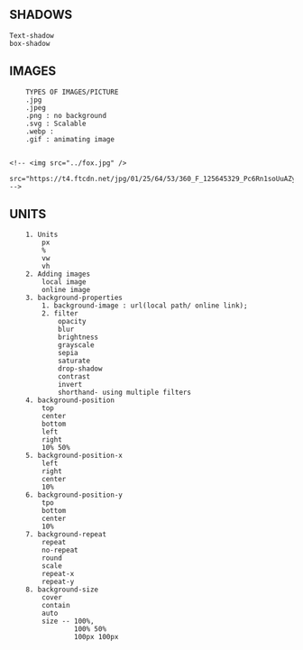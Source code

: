 ## SHADOWS

    Text-shadow
    box-shadow

## IMAGES

        TYPES OF IMAGES/PICTURE
        .jpg
        .jpeg
        .png : no background
        .svg : Scalable
        .webp :
        .gif : animating image


    <!-- <img src="../fox.jpg" />
        src="https://t4.ftcdn.net/jpg/01/25/64/53/360_F_125645329_Pc6Rn1soUuAZyHgp4DYxXKUXITSFCc1R.jpg"
    -->

## UNITS

        1. Units
            px
            %
            vw
            vh
        2. Adding images
            local image
            online image
        3. background-properties
            1. background-image : url(local path/ online link);
            2. filter
                opacity
                blur
                brightness
                grayscale
                sepia
                saturate
                drop-shadow
                contrast
                invert
                shorthand- using multiple filters
        4. background-position
            top
            center
            bottom
            left
            right
            10% 50%
        5. background-position-x
            left
            right
            center
            10%
        6. background-position-y
            tpo
            bottom
            center
            10%
        7. background-repeat
            repeat
            no-repeat
            round
            scale
            repeat-x
            repeat-y
        8. background-size
            cover
            contain
            auto
            size -- 100%,
                    100% 50%
                    100px 100px
